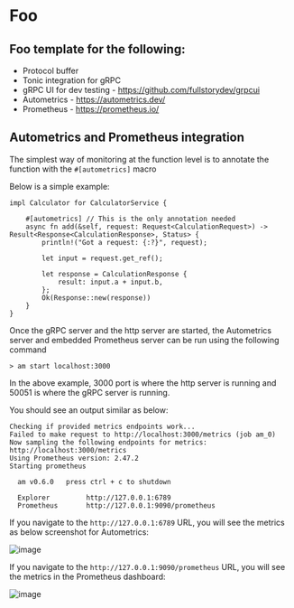 # Foo

## Foo template for the following:

* Protocol buffer
* Tonic integration for gRPC
* gRPC UI for dev testing - https://github.com/fullstorydev/grpcui
* Autometrics - https://autometrics.dev/
* Prometheus - https://prometheus.io/

## Autometrics and Prometheus integration

The simplest way of monitoring at the function level is to annotate the function with the `#[autometrics]` macro

Below is a simple example:

```#[tonic::async_trait]
impl Calculator for CalculatorService {

    #[autometrics] // This is the only annotation needed
    async fn add(&self, request: Request<CalculationRequest>) -> Result<Response<CalculationResponse>, Status> {
        println!("Got a request: {:?}", request);

        let input = request.get_ref();

        let response = CalculationResponse {
            result: input.a + input.b,
        };
        Ok(Response::new(response))
    }
}
```

Once the gRPC server and the http server are started, the Autometrics server and embedded Prometheus server can be run using the following command

```
> am start localhost:3000
```

In the above example, 3000 port is where the http server is running and 50051 is where the gRPC server is running.

You should see an output similar as below:
```
Checking if provided metrics endpoints work...
Failed to make request to http://localhost:3000/metrics (job am_0)
Now sampling the following endpoints for metrics: http://localhost:3000/metrics
Using Prometheus version: 2.47.2
Starting prometheus

  am v0.6.0   press ctrl + c to shutdown

  Explorer         http://127.0.0.1:6789
  Prometheus       http://127.0.0.1:9090/prometheus
```

If you navigate to the `http://127.0.0.1:6789` URL, you will see the metrics as below screenshot for Autometrics:

![image](https://github.com/user-attachments/assets/dfc13975-cef1-4b31-85a1-a21808e8efd0)


If you navigate to the `http://127.0.0.1:9090/prometheus` URL, you will see the metrics in the Prometheus dashboard:

![image](https://github.com/user-attachments/assets/52796df2-34ae-4cd1-bf91-97d153c6dc4b)

